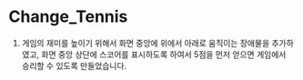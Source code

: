 # Change_Tennis

1. 게임의 재미를 높이기 위해서 화면 중앙에 위에서 아래로 움직이는 장애물을 추가하였고, 화면 중앙 상단에 스코어를 표시하도록 하여서 5점을 먼저 얻으면 게임에서 승리할 수 있도록 만들었습니다.
